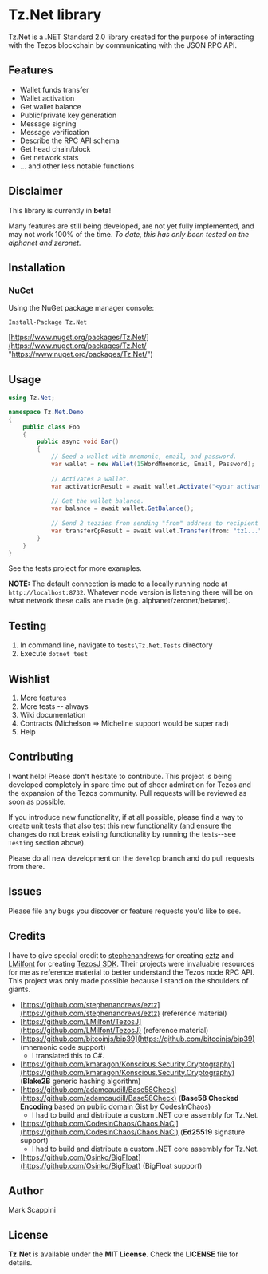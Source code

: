 # Tz.Net library

Tz.Net is a .NET Standard 2.0 library created for the purpose of interacting with the Tezos blockchain by communicating with the JSON RPC API.

## Features

- Wallet funds transfer
- Wallet activation
- Get wallet balance
- Public/private key generation
- Message signing
- Message verification
- Describe the RPC API schema
- Get head chain/block
- Get network stats
- ... and other less notable functions

## Disclaimer

This library is currently in **beta**!

Many features are still being developed, are not yet fully implemented, and may not work 100% of the time. *To date, this has only been tested on the alphanet and zeronet.*

## Installation

### NuGet

Using the NuGet package manager console:

```
Install-Package Tz.Net
```

[https://www.nuget.org/packages/Tz.Net/](https://www.nuget.org/packages/Tz.Net/ "https://www.nuget.org/packages/Tz.Net/")

## Usage

```cs
using Tz.Net;

namespace Tz.Net.Demo
{
	public class Foo
	{
		public async void Bar()
		{
			// Seed a wallet with mnemonic, email, and password.
			var wallet = new Wallet(15WordMnemonic, Email, Password);
	
			// Activates a wallet.
			var activationResult = await wallet.Activate("<your activation code>");
			
			// Get the wallet balance.
			var balance = await wallet.GetBalance();
	
			// Send 2 tezzies from sending "from" address to recipient "to" address.
			var transferOpResult = await wallet.Transfer(from: "tz1...", to: "tz1...", amount: 2, fee: 0);
		}
	}
}
```

See the tests project for more examples.

**NOTE:** The default connection is made to a locally running node at `http://localhost:8732`. Whatever node version is listening there will be on what network these calls are made (e.g. alphanet/zeronet/betanet).

## Testing

1. In command line, navigate to `tests\Tz.Net.Tests` directory
2. Execute `dotnet test`

## Wishlist

1. More features
2. More tests -- always
3. Wiki documentation
4. Contracts (Michelson => Micheline support would be super rad)
5. Help

## Contributing

I want help! Please don't hesitate to contribute. This project is being developed completely in spare time out of sheer admiration for Tezos and the expansion of the Tezos community. Pull requests will be reviewed as soon as possible.

If you introduce new functionality, if at all possible, please find a way to create unit tests that also test this new functionality (and ensure the changes do not break existing functionality by running the tests--see `Testing` section above).

Please do all new development on the `develop` branch and do pull requests from there.

## Issues

Please file any bugs you discover or feature requests you'd like to see.

[project-issues]: https://github.com/mscappini/tezos.net/issues

## Credits

I have to give special credit to [stephenandrews](https://github.com/stephenandrews) for creating [eztz](https://github.com/stephenandrews/eztz) and [LMilfont](https://github.com/LMilfont) for creating [TezosJ SDK](https://github.com/LMilfont/TezosJ). Their projects were invaluable resources for me as reference material to better understand the Tezos node RPC API. This project was only made possible because I stand on the shoulders of giants.

- [https://github.com/stephenandrews/eztz](https://github.com/stephenandrews/eztz) (reference material)
- [https://github.com/LMilfont/TezosJ](https://github.com/LMilfont/TezosJ) (reference material)
- [https://github.com/bitcoinjs/bip39](https://github.com/bitcoinjs/bip39) (mnemonic code support)
	- I translated this to C#.
- [https://github.com/kmaragon/Konscious.Security.Cryptography](https://github.com/kmaragon/Konscious.Security.Cryptography) (**Blake2B** generic hashing algorithm)
- [https://github.com/adamcaudill/Base58Check](https://github.com/adamcaudill/Base58Check) (**Base58 Checked Encoding** based on [public domain Gist](https://gist.github.com/CodesInChaos/3175971) by [CodesInChaos](https://github.com/codesinchaos))
	- I had to build and distribute a custom .NET core assembly for Tz.Net.
- [https://github.com/CodesInChaos/Chaos.NaCl](https://github.com/CodesInChaos/Chaos.NaCl) (**Ed25519** signature support)
	- I had to build and distribute a custom .NET core assembly for Tz.Net. 
- [https://github.com/Osinko/BigFloat](https://github.com/Osinko/BigFloat) (BigFloat support) 


## Author

Mark Scappini

## License

**Tz.Net** is available under the **MIT License**. Check the **LICENSE** file for details.
